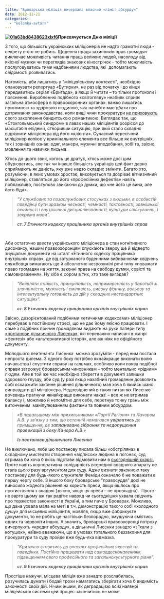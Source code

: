 ```yaml
---
title: "Броварська міліція вичерпала власний «ліміт абсурду»"
date: 2012-12-21
categories: 
  - "kolonka-avtora"
---
```


**[![](https://mpz.brovary.org/wp-content/uploads/2012/12/01a63bd8438623xlxf6.jpg "01a63bd8438623xlxf6")](https://mpz.brovary.org/wp-content/uploads/2012/12/01a63bd8438623xlxf6.jpg)Присвячується Дню міліції**

З того, що більшість українських міліціонерів не надто грамотні люди - секрету ніхто не робить. Щодення праця захисників прав громадян виключає можливість читання праць великих людей, насолоду від якісної музики чи переглядів знакових кінострічок - тобто можливість послуговуватись тими надбаннями людства, які  допомагають свідомості розвиватись.

Натомість, аби лишатись у "міліцейському контексті", необхідно опановувати репертуар «Бутирки», не раз від початку і до кінця передивитись серіал «Бригада», а якщо й читати – то тільки протоколи і пояснення. Виробленню подібного «світогляду» неабияк сприяє загальна атмосфера в правоохоронних органах: важко лишатись притомною та здоровою людиною, яка начебто має дбати про дотримання законодавства, коли вищі чини прокуратури [не приховують](http://www.youtube.com/watch?v=klAWdJbfwKc) свого захоплення бандитською романтикою. Виглядає так, що «Стокгольмський синдром» в лавах наших міліціянтів розрісся до масштабів епідемії, створивши ситуацію, при якій стало складно відрізнити міліціонера від його «клієнта». Сучасний пересічний міліціонер копіює у кримінального елемента все більше як внутрішніх, так і зовнішніх ознак: одяг, манери, музичні вподобання, хобі та, звісно, мовлення та навички письма.

Хтось до цього звик, когось це дратує, хтось може досі цим обурюватись, але так чи інакше більшість українців цей факт давно сприймають як даність, яку вже надто складно змінити. Багато хто, розуміючи, в яких умовах зростає, виховується та дозріває вітчизняний міліціонер, ставляться до його «професійних дефектів» навіть поблажливо, поступово звикаючи до думки, що «не його це вина, але його біда».

> _"У службових та позаслужбових стосунках з людьми, в особистій поведінці бути зразком чесності, чемності, тактовності, зовнішньої охайності і внутрішньої дисциплінованості, культури спілкування, і зокрема мови"._
> 
> **_ст. 7 Етичного кодексу працівника органів внутрішніх справ_**

 

Аби остаточно ввести українського міліціонера в стан когнітивного дисонансу, нашим правоохоронцям спускають зверху ще й відверто знущальні документи на шталт «Етичного кодексу працівника внутрішніх справ», де від затурканого буденними вибиваннями свідчень службовця вимагають ще й абсолютно незрозумілі речі типу «поважати право громадян на життя, законні права на свободу думки, совісті та самовираження». Ну хіба є сором в тих, хто таке вигадав?

> _"Виявляти стійкість, принциповість, непримиренність у боротьбі зі злочинністю, мужність і сміливість, високу фізичну, вольову та інтелектуальну готовність до дій у складних нестандартних ситуаціях"._
> 
> _**_ст. 8 Етичного кодексу працівника органів внутрішніх справ_**_

Звісно, дезорієнтований подібними «етичними кодексами» міліціонер перебуває в постійному стресі, що не дає йому якісно працювати. І саме з подібних причин громадянам видають на руки папери типу [«постанови дільничного Лисенка»](https://mpz.brovary.org/militsiya-zaproshuye-na-rarty-regioni-vhid-vilniy/), які переважно написані в жанрі «фентезі» або «альтернативної історії», але аж ніяк не офіційного документу.

Молодшого лейтенанта Лисенка  можна зрозуміти - перед ним постала непроста дилема. З одного боку потрібно якнайкраще виконати волю начальства і спустити справу на гальмах, особливо коли поява подібної справи загрожує броварським чиновникам – тобто ментально «рідним» людям. Але в той же час необхідно зберегти в документі залишки здорового глузду, аби суд (у разі якщо нахабний громадянин дозволить собі оскаржити законне рішення дільничного) мав хоча б якийсь шанс виправдати дії міліціонера. Недосвідчений в таких питаннях Лисенко – вочевидь прагнучи якнайкраще виконати наказ! – все ж не втримав балансу і, можливо й непомітно для себе, перетнув тонку грань між витонченим  маніпулюванням фактами та повним абсурдом.

> _«В подальшому між прихильниками «Партії Регіони» та Качором А.В. у зв’язку з тим, що останній намагався **увірватись** до приміщення, де_ _**заплановано зібрання та недопущення провокацій з боку Качора А.В**.»_
> 
> _**Із постанови дільничного Лисенка**_

Не виключено, якби цю постанову писала більш «обстріляна» в складному мистецтві створення «відписок» людина в погонах, суд отримав би хоча б якісь підстави відмовити нам в [сьогоднішній скарзі.](https://mpz.brovary.org/sud-vidpraviv-spravu-vizitu-azarova-na-dorozsliduvannya/) Проте навіть корпоративна солідарність всередині владного апарату не стала цього разу аргументом для суду. Адже визнати законною таку постанову для будь-якого служителя Феміди означало б не поважати в першу чергу себе. З іншого боку броварське "правосуддя" досі не виносило жодного рішення на користь преси, якщо йшлось про протистояння з владою (звісно, якщо ця преса – не провладна).  Проте не варто цьому аж так радіти: навряд чи сьогоднішня ухвала свідчить про торжество законності в Україні, а тим паче у Броварах. Можливо, що дана ухвала мала на меті в т.ч. демонстрацію такого собі «холодного душу» для місцевих міліціянтів, мовляв, якщо вже фабрикуєте документи, то не робіть це настільки безпорадно, змушуючи сміятись одних та червоніти інших. А значить, броварські правоохоронці потроху вичерпують «кредит абсурду», а дільничні Лисенки занадто «з’їхали з котушок», наївно вважаючи, що в умовах тотального беззаконня для прокуратури та суду пройде вже будь-яка відмазка.

> _"Критично ставитись до власних професійних якостей та поведінки. Постійно працювати над самовдосконаленням, підвищенням свого професійного та загальнокультурного рівня"._
> 
> **_ст. 9 Етичного кодексу працівника органів внутрішніх справ_**

Простіше кажучи, місцева міліція вже занадто розслабилась, розучилась думати і бодай трохи намагатись зберігати хоча б видимість законності своїх дій. Нічим іншим, як деградацією всієї наявної міліцейської системи цей процес закінчитись не може.

